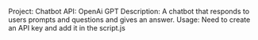 Project: Chatbot
API: OpenAi GPT
Description: A chatbot that responds to users prompts and questions and gives an answer.
Usage: Need to create an API key and add it in the script.js
